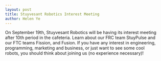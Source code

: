 ```yaml
---
layout: post
title: Stuyvesant Robotics Interest Meeting
author: Helen Ye
---
```

On September 19th, Stuyvesant Robotics will be having its interest meeting after 10th period in the cafeteria.
Learn about our FRC team StuyPulse and our FTC teams Fission, and Fusion. If you have any interest in engineering, programming, marketing and business, or just want to see some cool robots, you should think about joining us (no experience necessary)!

